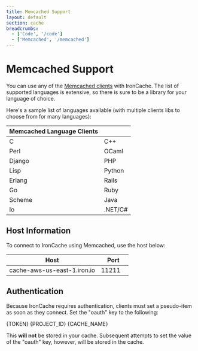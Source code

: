 ```yaml
---
title: Memcached Support
layout: default
section: cache
breadcrumbs:
  - ['Code', '/code']
  - ['Memcached', '/memcached']
---
```


# Memcached Support

You can use any of the [Memcached clients](http://code.google.com/p/memcached/wiki/Clients) 
with IronCache. The list of supported languages is extensive, so there is 
sure to be a library for your language of choice. 

Here's a sample list of languages available (with multiple clients libs to 
choose from for many languages):

<table class="reference">
  <thead>
    <tr><th>Memcached Language Clients</th><th> </th></tr>
  </thead>
  <tbody>
    <tr>
      <td>C</td>
      <td>C++</td>
    </tr>
    <tr>
      <td>Perl</td>
      <td>OCaml</td>
    </tr>
    <tr>
      <td>Django</td>
      <td>PHP</td>
    </tr>
    <tr>
      <td>Lisp</td>
      <td>Python</td>
    </tr>
    <tr>
      <td>Erlang</td>
      <td>Rails</td>
    </tr>
    <tr>
      <td>Go</td>
      <td>Ruby</td>
    </tr>
    <tr>
      <td>Scheme</td>
      <td>Java</td>
    </tr>
    <tr>
      <td>Io</td>
      <td>.NET/C#</td>
    </tr>
  </tbody>
</table>


## Host Information
To connect to IronCache using Memcached, use the host below:

<table class="reference">
  <thead>
    <tr>
      <th style="width: 75%;">Host</th>
      <th style="width: 25%;">Port</th>
    </tr>
  </thead>
  <tbody>
    <tr>
      <td>cache-aws-us-east-1.iron.io</td>
      <td>11211</td>
    </tr>
  </tbody>
</table>

## Authentication
Because IronCache requires authentication, clients must set a pseudo-item as 
soon as they connect. Set the "oauth" key to the following:

<div class="grey-box"><span class="variable token">{TOKEN}</span> <span class="variable project_id">{PROJECT_ID}</span> <span class="variable cache_name">{CACHE_NAME}</span></div>

This **will not** be stored in your cache. Subsequent attempts to set the value 
of the "oauth" key, however, will be stored in the cache.
